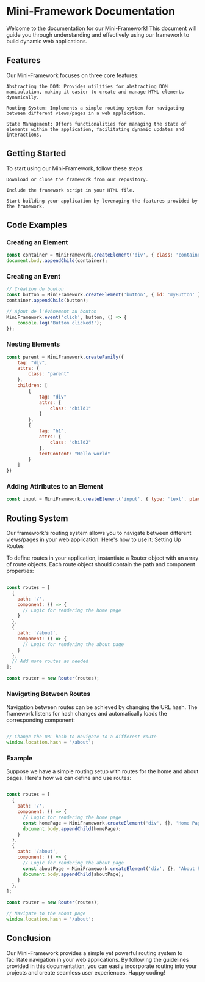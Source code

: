 # Mini-Framework Documentation

Welcome to the documentation for our Mini-Framework! This document will guide you through understanding and effectively using our framework to build dynamic web applications.

## Features

Our Mini-Framework focuses on three core features:

    Abstracting the DOM: Provides utilities for abstracting DOM manipulation, making it easier to create and manage HTML elements dynamically.

    Routing System: Implements a simple routing system for navigating between different views/pages in a web application.

    State Management: Offers functionalities for managing the state of elements within the application, facilitating dynamic updates and interactions.

## Getting Started

To start using our Mini-Framework, follow these steps:

    Download or clone the framework from our repository.

    Include the framework script in your HTML file.

    Start building your application by leveraging the features provided by the framework.

## Code Examples
### Creating an Element

```javascript
const container = MiniFramework.createElement('div', { class: 'container' });
document.body.appendChild(container);
```

### Creating an Event

```javascript
// Création du bouton
const button = MiniFramework.createElement('button', { id: 'myButton' }, 'Click Me');
container.appendChild(button);

// Ajout de l'événement au bouton
MiniFramework.event('click', button, () => {
    console.log('Button clicked!');
});
```
### Nesting Elements
```javascript
const parent = MiniFramework.createFamily({
    tag: "div",
    attrs: {
        class: "parent"
    },
    children: [
        {
            tag: "div"
            attrs: {
                class: "child1"
            }
        },
        {
            tag: "h1",
            attrs: {
                class: "child2"
            },
            textContent: "Hello world"
        }
    ]
})
```
### Adding Attributes to an Element

```javascript
const input = MiniFramework.createElement('input', { type: 'text', placeholder: 'Enter your name' });
```

## Routing System

Our framework's routing system allows you to navigate between different views/pages in your web application. Here's how to use it:
Setting Up Routes

To define routes in your application, instantiate a Router object with an array of route objects. Each route object should contain the path and component properties:

```javascript

const routes = [
  {
    path: '/',
    component: () => {
      // Logic for rendering the home page
    }
  },
  {
    path: '/about',
    component: () => {
      // Logic for rendering the about page
    }
  },
  // Add more routes as needed
];

const router = new Router(routes);
```
### Navigating Between Routes

Navigation between routes can be achieved by changing the URL hash. The framework listens for hash changes and automatically loads the corresponding component:

```javascript

// Change the URL hash to navigate to a different route
window.location.hash = '/about';
```
### Example

Suppose we have a simple routing setup with routes for the home and about pages. Here's how we can define and use routes:

```javascript

const routes = [
  {
    path: '/',
    component: () => {
      // Logic for rendering the home page
      const homePage = MiniFramework.createElement('div', {}, 'Home Page');
      document.body.appendChild(homePage);
    }
  },
  {
    path: '/about',
    component: () => {
      // Logic for rendering the about page
      const aboutPage = MiniFramework.createElement('div', {}, 'About Page');
      document.body.appendChild(aboutPage);
    }
  },
];

const router = new Router(routes);

// Navigate to the about page
window.location.hash = '/about';
```
## Conclusion

Our Mini-Framework provides a simple yet powerful routing system to facilitate navigation in your web applications. By following the guidelines provided in this documentation, you can easily incorporate routing into your projects and create seamless user experiences. Happy coding!